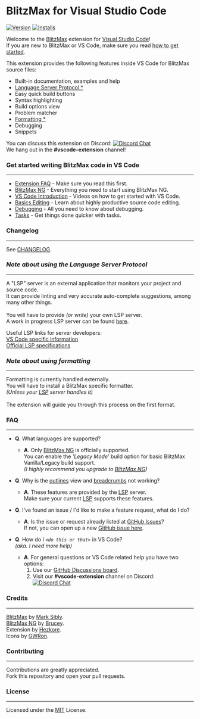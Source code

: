 # BlitzMax for Visual Studio Code
[![Version](https://vsmarketplacebadge.apphb.com/version/hezkore.BlitzMax.svg)](https://marketplace.visualstudio.com/items?itemName=hezkore.Blitzmax)
[![Installs](https://vsmarketplacebadge.apphb.com/installs-short/hezkore.BlitzMax.svg)](https://marketplace.visualstudio.com/items?itemName=hezkore.BlitzMax)

Welcome to the [BlitzMax](https://blitzmax.org/) extension for [Visual Studio Code](https://code.visualstudio.com/)!\
If you are new to BlitzMax or VS Code, make sure you read [how to get started](#get-started-writing-blitzmax-code-in-vs-code).

This extension provides the following features inside VS Code for BlitzMax source files:

* Built-in documentation, examples and help
* [Language Server Protocol *](#note-about-using-the-language-server-protocol)
* Easy quick build buttons
* Syntax highlighting
* Build options view
* Problem matcher
* [Formatting *](#note-about-using-formatting)
* Debugging
* Snippets

You can discuss this extension on Discord: [![Discord Chat](https://img.shields.io/discord/613699895139762176.svg?logo=discord&style=social)](https://discord.gg/yF6PMaY5aE)\
We hang out in the **#vscode-extension** channel!

### **Get started writing BlitzMax code in VS Code**
---
* [Extension FAQ](#faq) - Make sure you read this first.
* [BlitzMax NG](https://blitzmax.org/docs/en/setup/get_started/) - Everything you need to start using BlitzMax NG.
* [VS Code Introduction](https://code.visualstudio.com/docs/getstarted/introvideos) - Videos on how to get started with VS Code.
* [Basics Editing](https://code.visualstudio.com/docs/editor/codebasics) - Learn about highly productive source code editing.
* [Debugging](https://code.visualstudio.com/docs/editor/debugging) - All you need to know about debugging.
* [Tasks](https://code.visualstudio.com/docs/editor/tasks) - Get things done quicker with tasks.

### **Changelog**
---
See [CHANGELOG](https://marketplace.visualstudio.com/items/Hezkore.blitzmax/changelog).

### ***Note about using the Language Server Protocol***
---
A "LSP" server is an external application that monitors your project and source code.\
It can provide linting and very accurate auto-complete suggestions, among many other things.\
\
You will have to provide _(or write)_ your own LSP server.\
A work in progress LSP server can be found [here](https://github.com/GWRon/bmxng-languageserver).

Useful LSP links for server developers:\
[VS Code specific information](https://code.visualstudio.com/api/language-extensions/language-server-extension-guide)\
[Official LSP specifications](https://microsoft.github.io/language-server-protocol/specifications/specification-current/)

### ***Note about using formatting***
---
Formatting is currently handled externally.\
You will have to install a BlitzMax specific formatter.\
_(Unless your [LSP](#note-about-using-the-language-server-protocol)  server handles it)_\
\
The extension will guide you through this process on the first format.

### FAQ
---
* **Q**. What languages are supported?
	* **A**. Only [BlitzMax NG](https://blitzmax.org/) is officially supported.\
	You can enable the *'Legacy Mode'* build option for basic BlitzMax Vanilla/Legacy build support.\
	_(I highly recommend you upgrade to [BlitzMax NG](https://blitzmax.org/))_

* **Q**. Why is the [outlines](https://code.visualstudio.com/docs/getstarted/userinterface#_outline-view) view and [breadcrumbs](https://code.visualstudio.com/docs/editor/editingevolved#_breadcrumbs) not working?
	* **A**. These features are provided by the [LSP](#note-about-using-the-language-server-protocol) server.\
	Make sure your current [LSP](#note-about-using-the-language-server-protocol) supports these features.

* **Q**. I've found an issue / I'd like to make a feature request\, what do I do?
	* **A**. Is the issue or request already listed at [GitHub Issues](https://github.com/Hezkore/vscode-blitzmax-support/issues)?\
	If not, you can open up a new [GitHub issue here](https://github.com/Hezkore/vscode-blitzmax-support/issues/new).

* **Q**. How do I _`<do this or that>`_ in VS Code?\
	_(aka. I need more help)_
	* **A**. For general questions or VS Code related help you have two options:
		1. Use our [GitHub Discussions board](https://github.com/Hezkore/vscode-blitzmax-support/discussions).
		2. Visit our **#vscode-extension** channel on Discord: [![Discord Chat](https://img.shields.io/discord/613699895139762176.svg?logo=discord&style=social)](https://discord.gg/yF6PMaY5aE)

### **Credits**
---
[BlitzMax](https://nitrologic.itch.io/blitzmax/) by [Mark Sibly](https://github.com/blitz-research).\
[BlitzMax NG](https://blitzmax.org/) by [Brucey](https://github.com/woollybah).\
Extension by [Hezkore](https://github.com/Hezkore).\
Icons by [GWRon](https://github.com/GWRon).


### **Contributing**
---
Contributions are greatly appreciated.\
Fork this repository and open your pull requests.

### **License**
---
Licensed under the [MIT](https://github.com/Hezkore/vscode-blitzmax-support/blob/master/LICENSE.md) License.